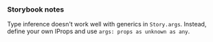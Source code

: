 ### Storybook notes

Type inference doesn't work well with generics in `Story.args`. Instead, define your own IProps and use `args: props as unknown as any`.